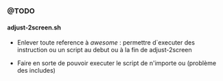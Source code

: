 ### @TODO

#### adjust-2screen.sh

* Enlever toute reference à *awesome* : permettre d`executer des instruction ou un script au debut ou à la fin de adjust-2screen 

* Faire en sorte de pouvoir executer le script de n'importe ou (problème des includes)
